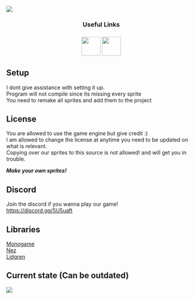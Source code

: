![](https://i.imgur.com/NT1sq6f.png)

<h3 align="center">Useful Links<h3>
<div align="center">
    <a href="https://www.patreon.com/zyrolul"><img src="https://i.imgur.com/u8HxgfW.png" width="50" /></a>
    <a href="https://discord.gg/5U5uaft"><img src="https://i.imgur.com/fyF4Yic.png" width="50" /></a>
</div>

## Setup
I dont give assistance with setting it up.\
Program will not compile since its missing every sprite\
You need to remake all sprites and add them to the project

## License
You are allowed to use the game engine but give credit :)\
I am allowed to change the license at anytime you need to be updated on what is relevant.\
Copying over our sprites to this source is not allowed! and will get you in trouble.

***Make your own sprites!***

## Discord
Join the discord if you wanna play our game!\
https://discord.gg/5U5uaft

## Libraries
[Monogame](https://www.monogame.net/)\
[Nez](https://github.com/prime31/Nez)\
[Lidgren](https://github.com/lidgren/lidgren-network-gen3/)

## Current state (Can be outdated)
![](https://i.imgur.com/CUjOQ3r.gif)

